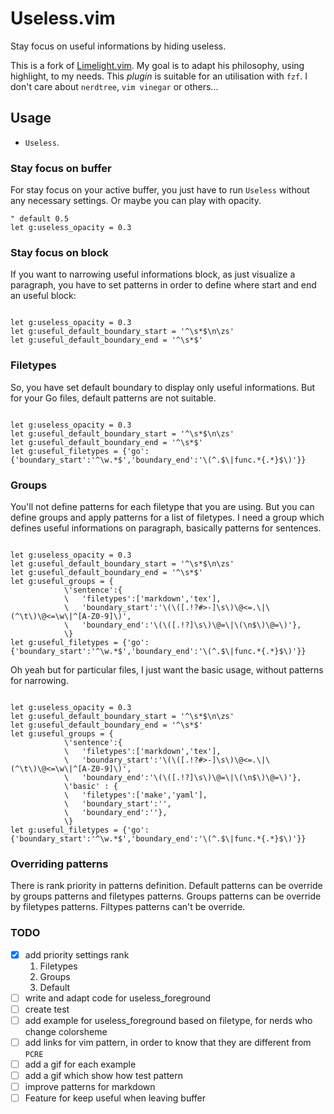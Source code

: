 # Useless.vim

Stay focus on useful informations by hiding useless.

This is a fork of [Limelight.vim](https://github.com/junegunn/limelight.vim).
My goal is to adapt his philosophy, using highlight, to my needs.
This _plugin_ is suitable for an utilisation with `fzf`. I don't care about `nerdtree`, `vim vinegar` or others...

## Usage

- `Useless`.

### Stay focus on buffer

For stay focus on your active buffer, you just have to run `Useless` without any necessary settings.
Or maybe you can play with opacity.

```vim
" default 0.5
let g:useless_opacity = 0.3

```

### Stay focus on block

If you want to narrowing useful informations block, as just visualize a paragraph, you have to set patterns in order to define where start and end an useful block:

```vim

let g:useless_opacity = 0.3
let g:useful_default_boundary_start = '^\s*$\n\zs'
let g:useful_default_boundary_end = '^\s*$'

```

### Filetypes

So, you have set default boundary to display only useful informations. But for your Go files, default patterns are not suitable.

```vim

let g:useless_opacity = 0.3
let g:useful_default_boundary_start = '^\s*$\n\zs'
let g:useful_default_boundary_end = '^\s*$'
let g:useful_filetypes = {'go':{'boundary_start':'^\w.*$','boundary_end':'\(^.$\|func.*{.*}$\)'}}

```

### Groups

You'll not define patterns for each filetype that you are using. But you can define groups and apply patterns for a list of filetypes.
I need a group which defines useful informations on paragraph, basically patterns for sentences.


```vim

let g:useless_opacity = 0.3
let g:useful_default_boundary_start = '^\s*$\n\zs'
let g:useful_default_boundary_end = '^\s*$'
let g:useful_groups = {
			\'sentence':{
			\	'filetypes':['markdown','tex'],
			\	'boundary_start':'\(\([.!?#>-]\s\)\@<=.\|\(^\t\)\@<=\w\|^[A-Z0-9]\)',
			\	'boundary_end':'\(\([.!?]\s\)\@=\|\(\n$\)\@=\)'},
			\}
let g:useful_filetypes = {'go':{'boundary_start':'^\w.*$','boundary_end':'\(^.$\|func.*{.*}$\)'}}

```

Oh yeah but for particular files, I just want the basic usage, without patterns for narrowing.

```vim

let g:useless_opacity = 0.3
let g:useful_default_boundary_start = '^\s*$\n\zs'
let g:useful_default_boundary_end = '^\s*$'
let g:useful_groups = {
			\'sentence':{
			\	'filetypes':['markdown','tex'],
			\	'boundary_start':'\(\([.!?#>-]\s\)\@<=.\|\(^\t\)\@<=\w\|^[A-Z0-9]\)',
			\	'boundary_end':'\(\([.!?]\s\)\@=\|\(\n$\)\@=\)'},
			\'basic' : {
			\	'filetypes':['make','yaml'],
			\	'boundary_start':'',
			\	'boundary_end':''},
			\}
let g:useful_filetypes = {'go':{'boundary_start':'^\w.*$','boundary_end':'\(^.$\|func.*{.*}$\)'}}

```

### Overriding patterns
There is rank priority in patterns definition. Default patterns can be override by groups patterns and filetypes patterns.
Groups patterns can be override by filetypes patterns. Filtypes patterns can't be override.

### TODO

* [x] add priority settings rank
	1. Filetypes
	2. Groups
	3. Default
* [ ] write and adapt code for useless_foreground
* [ ] create test
* [ ] add example for useless_foreground based on filetype, for nerds who change colorsheme
* [ ] add links for vim pattern, in order to know that they are different from `PCRE`
* [ ] add a gif for each example
* [ ] add a gif which show how test pattern
* [ ] improve patterns for markdown
* [ ] Feature for keep useful when leaving buffer
